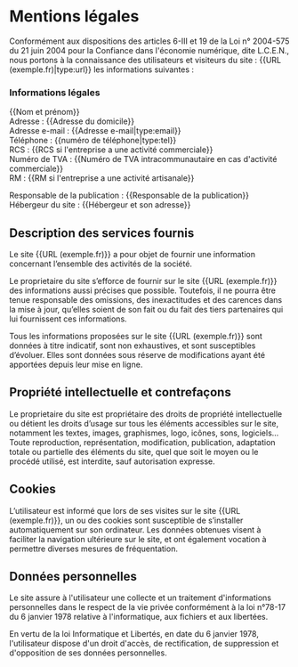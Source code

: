 # Mentions légales

Conformément aux dispositions des articles 6-III et 19 de la Loi n° 2004-575 du 
21 juin 2004 pour la Confiance dans l'économie numérique, dite L.C.E.N., nous 
portons à la connaissance des utilisateurs et visiteurs du site : 
{{URL (exemple.fr)|type:url}} les informations suivantes :

### Informations légales

{{Nom et prénom}}  
Adresse : {{Adresse du domicile}}  
Adresse e-mail : {{Adresse e-mail|type:email}}  
Téléphone :  {{numéro de téléphone|type:tel}}  
RCS : {{RCS si l'entreprise a une activité commerciale}}  
Numéro de TVA : 
{{Numéro de TVA intracommunautaire en cas d'activité commerciale}}  
RM : {{RM si l'entreprise a une activité artisanale}}

Responsable de la publication : {{Responsable de la publication}}  
Hébergeur du site : {{Hébergeur et son adresse}}

## Description des services fournis

Le site {{URL (exemple.fr)}} a pour objet de fournir une information concernant 
l’ensemble des activités de la société.

Le proprietaire du site s’efforce de fournir sur le site {{URL (exemple.fr)}} 
des informations aussi précises que possible. Toutefois, il ne pourra être 
tenue responsable des omissions, des inexactitudes et des carences dans la mise 
à jour, qu’elles soient de son fait ou du fait des tiers partenaires qui lui 
fournissent ces informations.

Tous les informations proposées sur le site {{URL (exemple.fr)}} sont données à 
titre indicatif, sont non exhaustives, et sont susceptibles d’évoluer. Elles 
sont données sous réserve de modifications ayant été apportées depuis leur mise 
en ligne.

## Propriété intellectuelle et contrefaçons

Le proprietaire du site est propriétaire des droits de propriété intellectuelle 
ou détient les droits d’usage sur tous les éléments accessibles sur le site, 
notamment les textes, images, graphismes, logo, icônes, sons, logiciels...
Toute reproduction, représentation, modification, publication, adaptation 
totale ou partielle des éléments du site, quel que soit le moyen ou le procédé 
utilisé, est interdite, sauf autorisation expresse.

## Cookies

L’utilisateur est informé que lors de ses visites sur le site 
{{URL (exemple.fr)}}, un ou des cookies sont susceptible de s’installer 
automatiquement sur son ordinateur. Les données obtenues visent à faciliter la 
navigation ultérieure sur le site, et ont également vocation à permettre 
diverses mesures de fréquentation.

## Données personnelles

Le site assure à l'utilisateur une collecte et un traitement d'informations 
personnelles dans le respect de la vie privée conformément à la loi n°78-17 du 
6 janvier 1978 relative à l'informatique, aux fichiers et aux libertées.

En vertu de la loi Informatique et Libertés, en date du 6 janvier 1978, 
l'utilisateur dispose d'un droit d'accès, de rectification, de suppression et 
d'opposition de ses données personnelles.
